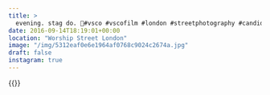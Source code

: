 ```yaml
---
title: >
  evening. stag do. 🚧#vsco #vscofilm #london #streetphotography #candid
date: 2016-09-14T18:19:01+00:00
location: "Worship Street London"
image: "/img/5312eaf0e6e1964af0768c9024c2674a.jpg"
draft: false
instagram: true
---
```


{{<photo src="/img/5312eaf0e6e1964af0768c9024c2674a.jpg">}}

